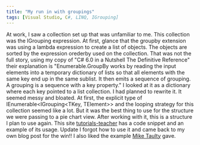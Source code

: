 ```yaml
---
title: "My run in with groupings"
tags: [Visual Studio, C#, LINQ, IGrouping]
---
```


At work, I saw a collection set up that was unfamiliar to me. This collection was the IGrouping expression. At first, glance that the groupby extension was using a lambda expression to create a list of objects. The objects are sorted by the expression orederby used on the collection.
That was not the full story, using my copy of "C# 6.0 in a Nutshell The Definitive Reference" their explanation is "Enumerable.GroupBy works by reading the input elements into a temporary dictionary of lists so that all elements with the same key end up in the same sublist. It then emits a sequence of grouping. A grouping is a sequence with a key property." I looked at it as a dictionary where each key pointed to a list collection. I had planned to rewrite it. It seemed messy and bloated. At first, the explicit type of IEnumerable<IGrouping<TKey, TElement>> and the looping strategy for this collection seemed like a lot. But it was the best thing to use for the structure we were passing to a pie chart view.
After working with it, this is a structure I plan to use again. This site [tutorials-teacher] has a code snippet and an example of its usage. Update I forgot how to use it and came back to my own blog post for the win!! I also liked the example [Mike Taulty](https://mtaulty.com/2007/09/28/m_9836/) gave.

[tutorials-teacher]: https://www.tutorialsteacher.com/linq/linq-grouping-operator-groupby-tolookup
